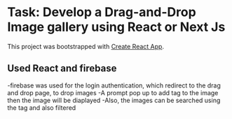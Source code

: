 # Task: Develop a Drag-and-Drop Image gallery using React or Next Js

This project was bootstrapped with [Create React App](https://github.com/facebook/create-react-app).

## Used React and firebase

-firebase was used for the login authentication, which redirect to the drag and drop page, to drop images
-A prompt pop up to add tag to the image then the image will be diaplayed
-Also, the images can be searched using the tag and also filtered





